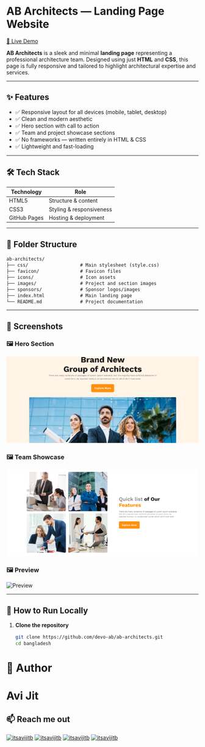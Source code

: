 # AB Architects — Landing Page Website

[🔗 Live Demo](https://devo-ab.github.io/ab-architects/)

**AB Architects** is a sleek and minimal **landing page** representing a professional architecture team. Designed using just **HTML** and **CSS**, this page is fully responsive and tailored to highlight architectural expertise and services.

---

## ✨ Features

- ✅ Responsive layout for all devices (mobile, tablet, desktop)
- ✅ Clean and modern aesthetic
- ✅ Hero section with call to action
- ✅ Team and project showcase sections
- ✅ No frameworks — written entirely in HTML & CSS
- ✅ Lightweight and fast-loading

---

## 🛠️ Tech Stack

| Technology | Role                     |
|------------|--------------------------|
| HTML5      | Structure & content      |
| CSS3       | Styling & responsiveness |
| GitHub Pages | Hosting & deployment   |

---

## 📁 Folder Structure

```
ab-architects/
├── css/                   # Main stylesheet (style.css)
├── favicon/               # Favicon files
├── icons/                 # Icon assets
├── images/                # Project and section images
├── sponsors/              # Sponsor logos/images
├── index.html             # Main landing page
└── README.md              # Project documentation
```

---

## 📸 Screenshots

### 🖼️ Hero Section
![Hero](images/hero.png)

### 🖼️ Team Showcase
![Team](images/team-preview.png)

### 🖼️ Preview
![Preview](images/preview.png)

---

## 🚀 How to Run Locally

1. **Clone the repository**
   ```bash
   git clone https://github.com/devo-ab/ab-architects.git
   cd bangladesh
   ```

# 👤 Author

# Avi Jit

## :mailbox: Reach me out

<p align="left">
<a href="https://linkedin.com/in/itsavijitb" target="blank"><img align="center" src="https://raw.githubusercontent.com/rahuldkjain/github-profile-readme-generator/master/src/images/icons/Social/linked-in-alt.svg" alt="itsavijitb" height="30" width="40" /></a>
<a href="https://twitter.com/itsavijitb" target="blank"><img align="center" src="https://raw.githubusercontent.com/rahuldkjain/github-profile-readme-generator/master/src/images/icons/Social/twitter.svg" alt="itsavijitb" height="30" width="40" /></a>
<a href="https://facebook.com/itsavijitb" target="blank"><img align="center" src="https://raw.githubusercontent.com/rahuldkjain/github-profile-readme-generator/master/src/images/icons/Social/facebook.svg" alt="itsavijitb" height="30" width="40" /></a>
<a href="https://instagram.com/itsavijitb" target="blank"><img align="center" src="https://raw.githubusercontent.com/rahuldkjain/github-profile-readme-generator/master/src/images/icons/Social/instagram.svg" alt="itsavijitb" height="30" width="40" /></a>
</p>
